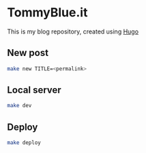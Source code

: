 # TommyBlue.it

This is my blog repository, created using [Hugo](https://gohugo.io/)

## New post

```bash
make new TITLE=<permalink>
```

## Local server

```bash
make dev
```

## Deploy

```bash
make deploy
```

